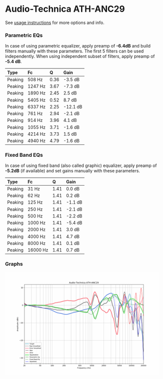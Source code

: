 # Audio-Technica ATH-ANC29
See [usage instructions](https://github.com/jaakkopasanen/AutoEq#usage) for more options and info.

### Parametric EQs
In case of using parametric equalizer, apply preamp of **-6.4dB** and build filters manually
with these parameters. The first 5 filters can be used independently.
When using independent subset of filters, apply preamp of **-5.4 dB**.

| Type    | Fc      |    Q | Gain     |
|:--------|:--------|:-----|:---------|
| Peaking | 508 Hz  | 0.36 | -3.5 dB  |
| Peaking | 1247 Hz | 3.67 | -7.3 dB  |
| Peaking | 1890 Hz | 2.45 | 2.5 dB   |
| Peaking | 5405 Hz | 0.52 | 8.7 dB   |
| Peaking | 6337 Hz | 2.25 | -12.1 dB |
| Peaking | 761 Hz  | 2.94 | -2.1 dB  |
| Peaking | 914 Hz  | 3.96 | 4.1 dB   |
| Peaking | 1055 Hz | 3.71 | -1.6 dB  |
| Peaking | 4214 Hz | 3.73 | 1.5 dB   |
| Peaking | 4940 Hz | 4.79 | -1.6 dB  |

### Fixed Band EQs
In case of using fixed band (also called graphic) equalizer, apply preamp of **-5.2dB**
(if available) and set gains manually with these parameters.

| Type    | Fc       |    Q | Gain    |
|:--------|:---------|:-----|:--------|
| Peaking | 31 Hz    | 1.41 | 0.0 dB  |
| Peaking | 62 Hz    | 1.41 | 0.2 dB  |
| Peaking | 125 Hz   | 1.41 | -1.1 dB |
| Peaking | 250 Hz   | 1.41 | -2.1 dB |
| Peaking | 500 Hz   | 1.41 | -2.2 dB |
| Peaking | 1000 Hz  | 1.41 | -5.4 dB |
| Peaking | 2000 Hz  | 1.41 | 3.0 dB  |
| Peaking | 4000 Hz  | 1.41 | 4.7 dB  |
| Peaking | 8000 Hz  | 1.41 | 0.1 dB  |
| Peaking | 16000 Hz | 1.41 | 0.7 dB  |

### Graphs
![](./Audio-Technica%20ATH-ANC29.png)